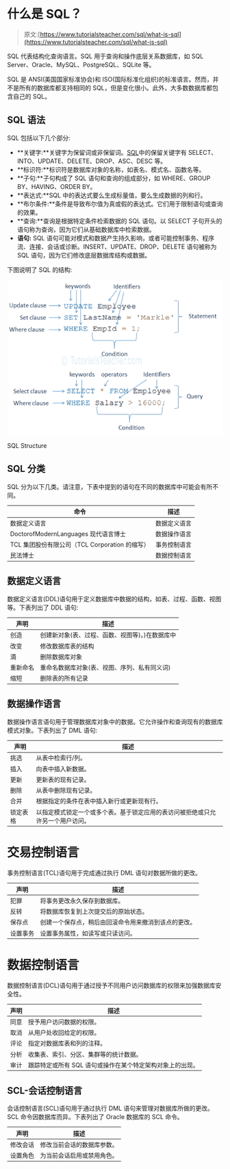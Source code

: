 # 什么是 SQL？

> 原文:[https://www.tutorialsteacher.com/sql/what-is-sql](https://www.tutorialsteacher.com/sql/what-is-sql)

SQL 代表结构化查询语言。SQL 用于查询和操作底层关系数据库，如 SQL Server、Oracle、MySQL、PostgreSQL、SQLite 等。

SQL 是 ANSI(美国国家标准协会)和 ISO(国际标准化组织)的标准语言。然而，并不是所有的数据库都支持相同的 SQL，但是变化很小。此外，大多数数据库都包含自己的 SQL。

## SQL 语法

SQL 包括以下几个部分:

*   **关键字:**关键字为保留词或非保留词。[SQL](https://en.wikipedia.org/wiki/SQL_reserved_words)中的保留关键字有 SELECT、INTO、UPDATE、DELETE、DROP、ASC、DESC 等。
*   **标识符:**标识符是数据库对象的名称，如表名、模式名、函数名等。
*   **子句:**子句构成了 SQL 语句和查询的组成部分，如 WHERE、GROUP BY、HAVING、ORDER BY。
*   **表达式:**SQL 中的表达式要么生成标量值，要么生成数据的列和行。
*   **布尔条件:**条件是导致布尔值为真或假的表达式。它们用于限制语句或查询的效果。
*   **查询:**查询是根据特定条件检索数据的 SQL 语句。以 SELECT 子句开头的语句称为查询，因为它们从基础数据库中检索数据。
*   **语句:** SQL 语句可能对模式和数据产生持久影响，或者可能控制事务、程序流、连接、会话或诊断。INSERT、UPDATE、DROP、DELETE 语句被称为 SQL 语句，因为它们修改底层数据库结构或数据。

下图说明了 SQL 的结构:

[![SQL Structure](img/e37712ac5765838399f2fae8b70eb6df.png)](../../Content/images/sql/sql-structure.png) 

SQL Structure



## SQL 分类

SQL 分为以下几类。请注意，下表中提到的语句在不同的数据库中可能会有所不同。

| 命令 | 描述 |
| --- | --- |
| 数据定义语言 | 数据定义语言 |
| DoctorofModernLanguages 现代语言博士 | 数据操作语言 |
| TCL 集团股份有限公司（TCL Corporation 的缩写） | 事务控制语言 |
| 民法博士 | 数据控制语言 |

## 数据定义语言

数据定义语言(DDL)语句用于定义数据库中数据的结构，如表、过程、函数、视图等。下表列出了 DDL 语句:

| 声明 | 描述 |
| --- | --- |
| 创造 | 创建新对象(表、过程、函数、视图等)。)在数据库中 |
| 改变 | 修改数据库表的结构 |
| 滴 | 删除数据库对象 |
| 重新命名 | 重命名数据库对象(表、视图、序列、私有同义词) |
| 缩短 | 删除表的所有记录 |

## 数据操作语言

数据操作语言语句用于管理数据库对象中的数据。它允许操作和查询现有的数据库模式对象。下表列出了 DML 语句:

| 声明 | 描述 |
| --- | --- |
| 挑选 | 从表中检索行/列。 |
| 插入 | 向表中插入新数据。 |
| 更新 | 更新表的现有记录。 |
| 删除 | 从表中删除现有记录。 |
| 合并 | 根据指定的条件在表中插入新行或更新现有行。 |
| 锁定表格 | 以指定模式锁定一个或多个表。基于锁定应用的表访问被拒绝或只允许另一个用户访问。 |

# 交易控制语言

事务控制语言(TCL)语句用于完成通过执行 DML 语句对数据所做的更改。

| 声明 | 描述 |
| --- | --- |
| 犯罪 | 将事务更改永久保存到数据库。 |
| 反转 | 将数据库恢复到上次提交后的原始状态。 |
| 保存点 | 创建一个保存点，稍后由回滚命令用来撤消到该点的更改。 |
| 设置事务 | 设置事务属性，如读写或只读访问。 |

# 数据控制语言

数据控制语言(DCL)语句用于通过授予不同用户访问数据库的权限来加强数据库安全性。

| 声明 | 描述 |
| --- | --- |
| 同意 | 授予用户访问数据的权限。 |
| 取消 | 从用户处收回给定的权限。 |
| 评论 | 指定对数据库表和列的注释。 |
| 分析 | 收集表、索引、分区、集群等的统计数据。 |
| 审计 | 跟踪特定或所有 SQL 语句或操作在某个特定架构对象上的出现。 |

## SCL-会话控制语言

会话控制语言(SCL)语句用于通过执行 DML 语句来管理对数据库所做的更改。SCL 命令因数据库而异。下表列出了 Oracle 数据库的 SCL 命令。

| 声明 | 描述 |
| --- | --- |
| 修改会话 | 修改当前会话的数据库参数。 |
| 设置角色 | 为当前会话启用或禁用角色。 |